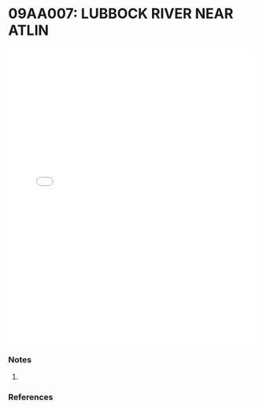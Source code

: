 # 09AA007: LUBBOCK RIVER NEAR ATLIN

<iframe src="/distribution_estimation/_static/stations/09AA007_fdc.html" width="100%" height="600" frameborder="0"></iframe>

### Notes
1. 

### References

